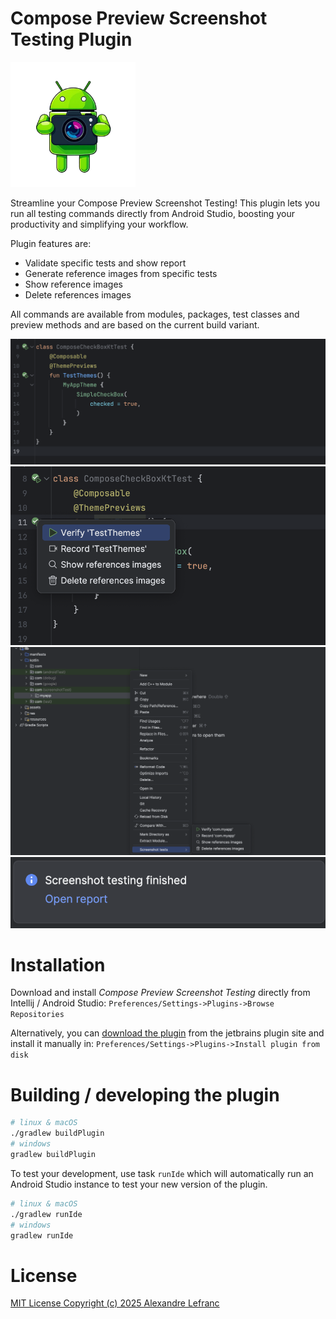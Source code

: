 Compose Preview Screenshot Testing Plugin
========
<img src="market/icon.png" alt="logo" style="background-color: white; height: 200px;" />

Streamline your Compose Preview Screenshot Testing! This plugin lets you run all testing commands directly from Android Studio, boosting your productivity and simplifying your workflow.

Plugin features are: 
- Validate specific tests and show report
- Generate reference images from specific tests
- Show reference images
- Delete references images

All commands are available from modules, packages, test classes and preview methods and are based on the current build variant.

![](market/screenshot_1.png)
![](market/screenshot_2.png)
![](market/screenshot_3.png)
![](market/screenshot_4.png)

Installation
========

Download and install *Compose Preview Screenshot Testing* directly from Intellij / Android Studio:
`Preferences/Settings->Plugins->Browse Repositories`

Alternatively, you can [download the plugin](http://plugins.jetbrains.com/plugin/) from the jetbrains plugin site and install it manually in:
`Preferences/Settings->Plugins->Install plugin from disk`

Building / developing the plugin
========

```bash
# linux & macOS
./gradlew buildPlugin
# windows
gradlew buildPlugin
```

To test your development, use task `runIde` which will automatically run an Android Studio instance to test your new version of the plugin.
```bash
# linux & macOS
./gradlew runIde
# windows
gradlew runIde
```

License
=======

[MIT License Copyright (c) 2025 Alexandre Lefranc](LICENSE)